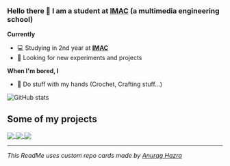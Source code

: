 ###  Hello there 👋 I am a student at [IMAC](https://www.ingenieur-imac.fr/) (a multimedia engineering school)

**Currently**
 - 💻 Studying in 2nd year at [**IMAC**](https://www.ingenieur-imac.fr/)
 - 🔎 Looking for new experiments and projects

**When I'm bored, I**
 - 🎨 Do stuff with my hands (Crochet, Crafting stuff...)

 ![GitHub stats](https://github-readme-stats.vercel.app/api?username=Just-Kiel&show_icons=true)

## Some of my projects

<a href="https://github.com/Just-Kiel/PokIMAC">
  <img align="center" src="https://github-readme-stats.vercel.app/api/pin/?username=Just-Kiel&repo=PokIMAC" />
</a>

<a href="https://github.com/Just-Kiel/Three.js">
  <img align="center" src="https://github-readme-stats.vercel.app/api/pin/?username=Just-Kiel&repo=Three.js" />
</a>

<a href="https://github.com/Just-Kiel/ColorMudar">
  <img align="center" src="https://github-readme-stats.vercel.app/api/pin/?username=Just-Kiel&repo=ColorMudar" />
</a>

---
*This ReadMe uses custom repo cards made by [Anurag Hazra](https://github.com/anuraghazra/github-readme-stats)*